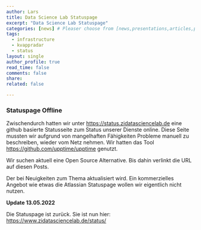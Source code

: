 ```yaml
---
author: Lars
title: Data Science Lab Statuspage
excerpt: "Data Science Lab Statuspage"
categories: [news] # Pleaser choose from [news,presentations,articles,projects,reports]
tags:
  - infrastructure
  - kvappradar
  - status
layout: single
author_profile: true
read_time: false
comments: false
share: 
related: false

---
```


### Statuspage Offline

Zwischendurch hatten wir unter https://status.zidatasciencelab.de eine github basierte Statusseite zum Status unserer 
Dienste online. Diese Seite mussten wir aufgrund von mangelhaften Fähigkeiten Probleme manuell zu beschreiben, wieder vom Netz nehmen. Wir hatten das Tool https://github.com/upptime/upptime genutzt.

Wir suchen aktuell eine Open Source Alternative. Bis dahin verlinkt die URL auf diesen Posts. 

Der bei Neuigkeiten zum Thema aktualisiert wird. Ein kommerzielles Angebot wie etwas die Atlassian Statuspage wollen wir eigentlich nicht nutzen.

**Update 13.05.2022**

Die Statuspage ist zurück. Sie ist nun hier: https://www.zidatasciencelab.de/status/
